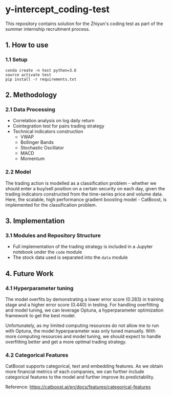 # y-intercept_coding-test

This repository contains solution for the Zhiyun's coding test as part of the summer internship recruitment process.


## 1. How to use
### 1.1 Setup
```
conda create -n test python=3.6
source activate test
pip install -r requirements.txt
```


## 2. Methodology
### 2.1 Data Processing
* Correlation analysis on log daily return 
* Cointegration test for pairs trading strategy
* Technical indicators construction
  - VWAP
  - Bollinger Bands
  - Stochastic Oscillator
  - MACD
  - Momentum
  
### 2.2 Model 
The trading action is modelled as a classification problem - whether we should enter a buy/sell position on a certain security on each day, given the trading indicators constructed from the time-series price and volume data. Here, the scalable, high performance gradient boosting model - CatBoost, is implemented for the classification problem.


## 3. Implementation
### 3.1 Modules and Repository Structure
- Full implementation of the trading strategy is included in a Jupyter notebook under the `code` module
- The stock data used is separated into the `data` module


## 4. Future Work
### 4.1 Hyperparameter tuning

The model overfits by demonstrating a lower error score (0.283) in training stage and a higher error score (0.440) in testing. For handling overfitting and model tuning, we can leverage Optuna, a hyperparameter optimization framework to get the best model.

Unfortunately, as my limited computing resources do not allow me to run with Optuna, the model hyperparameter was only tuned manually. With more computing resources and model tuning, we should expect to handle overfitting better and get a more optimal trading strategy.


### 4.2 Categorical Features

CatBoost supports categorical, text and embedding features. As we obtain more financial metrics of each companies, we can further include categorical features to the model and further improve its predictability.

Reference: https://catboost.ai/en/docs/features/categorical-features